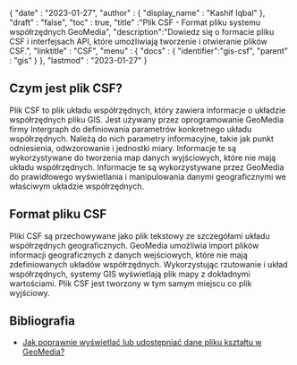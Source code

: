 {
  "date" : "2023-01-27",
  "author" : {
    "display_name" : "Kashif Iqbal"
},
  "draft" : "false",
  "toc" : true,
  "title" :"Plik CSF - Format pliku systemu współrzędnych GeoMedia",
  "description":"Dowiedz się o formacie pliku CSF i interfejsach API, które umożliwiają tworzenie i otwieranie plików CSF.",
  "linktitle" : "CSF",
  "menu" : {
    "docs" : {
      "identifier":"gis-csf",
      "parent" : "gis"
}
},
  "lastmod" : "2023-01-27"
}

## Czym jest plik CSF?

Plik CSF to plik układu współrzędnych, który zawiera informacje o układzie współrzędnych pliku GIS. Jest używany przez oprogramowanie GeoMedia firmy Intergraph do definiowania parametrów konkretnego układu współrzędnych. Należą do nich parametry informacyjne, takie jak punkt odniesienia, odwzorowanie i jednostki miary. Informacje te są wykorzystywane do tworzenia map danych wyjściowych, które nie mają układu współrzędnych. Informacje te są wykorzystywane przez GeoMedia do prawidłowego wyświetlania i manipulowania danymi geograficznymi we właściwym układzie współrzędnych.

## Format pliku CSF

Pliki CSF są przechowywane jako plik tekstowy ze szczegółami układu współrzędnych geograficznych. GeoMedia umożliwia import plików informacji geograficznych z danych wejściowych, które nie mają zdefiniowanych układów współrzędnych. Wykorzystując rzutowanie i układ współrzędnych, systemy GIS wyświetlają plik mapy z dokładnymi wartościami. Plik CSF jest tworzony w tym samym miejscu co plik wyjściowy.

## Bibliografia

* [Jak poprawnie wyświetlać lub udostępniać dane pliku kształtu w GeoMedia?](https://supportsi.hexagon.com/help/s/article/How-do-you-correctly-display-or-serve-shapefile-data-into?language=en_US)

